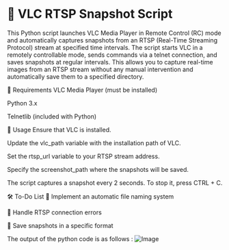 # 📸 VLC RTSP Snapshot Script

This Python script launches VLC Media Player in Remote Control (RC) mode and automatically captures snapshots from an RTSP (Real-Time Streaming Protocol) stream at specified time intervals. The script starts VLC in a remotely controllable mode, sends commands via a telnet connection, and saves snapshots at regular intervals. This allows you to capture real-time images from an RTSP stream without any manual intervention and automatically save them to a specified directory.

📌 Requirements
VLC Media Player (must be installed)

Python 3.x

Telnetlib (included with Python)

🚀 Usage
Ensure that VLC is installed.

Update the vlc_path variable with the installation path of VLC.

Set the rtsp_url variable to your RTSP stream address.

Specify the screenshot_path where the snapshots will be saved.

The script captures a snapshot every 2 seconds. To stop it, press CTRL + C.

🛠 To-Do List
📌 Implement an automatic file naming system

📌 Handle RTSP connection errors

📌 Save snapshots in a specific format


The output of the python code is as follows :
![Image](https://github.com/user-attachments/assets/d747914e-3b7e-49af-87b5-83499f53ac76)
